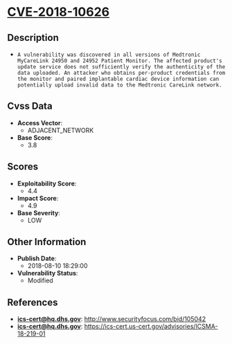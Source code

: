 
# [CVE-2018-10626](https://cve.mitre.org/cgi-bin/cvename.cgi?name=CVE-2018-10626)

## Description

- `A vulnerability was discovered in all versions of Medtronic MyCareLink 24950 and 24952 Patient Monitor. The affected product's update service does not sufficiently verify the authenticity of the data uploaded. An attacker who obtains per-product credentials from the monitor and paired implantable cardiac device information can potentially upload invalid data to the Medtronic CareLink network.`

## Cvss Data

- **Access Vector**:
  - ADJACENT_NETWORK
- **Base Score**:
  - 3.8

## Scores

- **Exploitability Score**:
  - 4.4
- **Impact Score**:
  - 4.9
- **Base Severity**:
  - LOW

## Other Information

- **Publish Date**:
  - 2018-08-10 18:29:00
- **Vulnerability Status**:
  - Modified

## References

- **ics-cert@hq.dhs.gov**: http://www.securityfocus.com/bid/105042
- **ics-cert@hq.dhs.gov**: https://ics-cert.us-cert.gov/advisories/ICSMA-18-219-01

